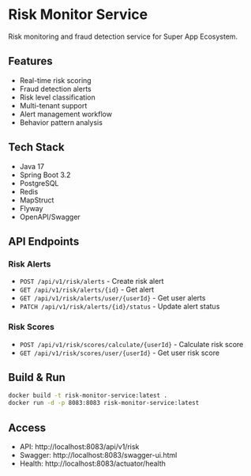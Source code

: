 # Risk Monitor Service

Risk monitoring and fraud detection service for Super App Ecosystem.

## Features

- Real-time risk scoring
- Fraud detection alerts
- Risk level classification
- Multi-tenant support
- Alert management workflow
- Behavior pattern analysis

## Tech Stack

- Java 17
- Spring Boot 3.2
- PostgreSQL
- Redis
- MapStruct
- Flyway
- OpenAPI/Swagger

## API Endpoints

### Risk Alerts
- `POST /api/v1/risk/alerts` - Create risk alert
- `GET /api/v1/risk/alerts/{id}` - Get alert
- `GET /api/v1/risk/alerts/user/{userId}` - Get user alerts
- `PATCH /api/v1/risk/alerts/{id}/status` - Update alert status

### Risk Scores
- `POST /api/v1/risk/scores/calculate/{userId}` - Calculate risk score
- `GET /api/v1/risk/scores/user/{userId}` - Get user risk score

## Build & Run

```bash
docker build -t risk-monitor-service:latest .
docker run -d -p 8083:8083 risk-monitor-service:latest
```

## Access

- API: http://localhost:8083/api/v1/risk
- Swagger: http://localhost:8083/swagger-ui.html
- Health: http://localhost:8083/actuator/health




